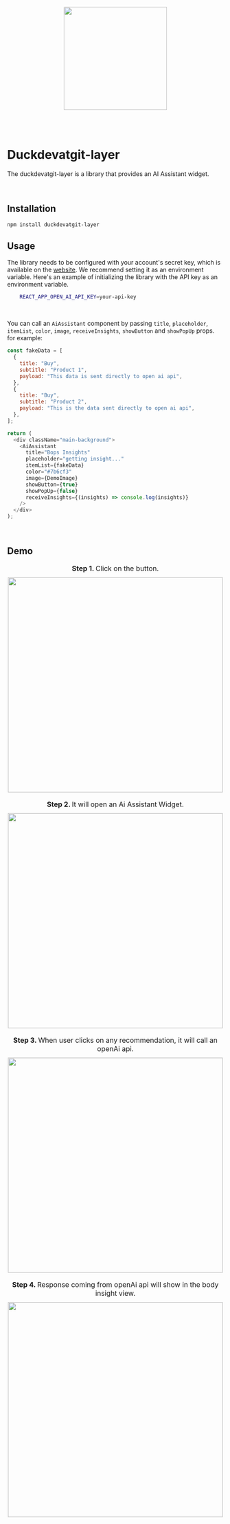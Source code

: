 <p align="center">
  <img src="https://i.imgur.com/nGbznSY.png" width="240" />
</p>

<br />
<br />

# Duckdevatgit-layer

The duckdevatgit-layer is a library that provides an AI Assistant widget.

<br>

## Installation

```bash
npm install duckdevatgit-layer
```

## Usage

The library needs to be configured with your account's secret key, which is available on the [website](https://platform.openai.com/account/api-keys). We recommend setting it as an environment variable. Here's an example of initializing the library with the API key as an environment variable.

```sh
    REACT_APP_OPEN_AI_API_KEY=your-api-key
```

<br>

You can call an `AiAssistant` component by passing `title`, `placeholder`, `itemList`, `color`, `image`, `receiveInsights`, `showButton` and `showPopUp` props. for example:

```javascript
const fakeData = [
  {
    title: "Buy",
    subtitle: "Product 1",
    payload: "This data is sent directly to open ai api",
  },
  {
    title: "Buy",
    subtitle: "Product 2",
    payload: "This is the data sent directly to open ai api",
  },
];

return (
  <div className="main-background">
    <AiAssistant
      title="Bops Insights"
      placeholder="getting insight..."
      itemList={fakeData}
      color="#7b6cf3"
      image={DemoImage}
      showButton={true}
      showPopUp={false}
      receiveInsights={(insights) => console.log(insights)}
    />
  </div>
);
```

<br/>

## Demo

 <div style="text-align:center">
 <p style="margin: 0 0 10px 0 !important;
    font-size: 16px !IMPORTANT"><strong>Step 1. </strong> Click on the button.</p>
  <img src="https://i.imgur.com/cqOOFEp.png" width="500" style="border: 1px solid #ededed;">
 </div>
 <br/>

 <div style="text-align:center">
  <p style="margin: 0 0 10px 0 !important;
    font-size: 16px !IMPORTANT"><strong>Step 2. </strong> It will open an Ai Assistant Widget.</p>
  <img src="https://i.imgur.com/7ikvpcb.png" width="500" style="border: 1px solid #ededed;">
 </div>
<br/>

 <div style="text-align:center">
 <p style="margin: 0 0 10px 0 !important;
    font-size: 16px !IMPORTANT"><strong>Step 3. </strong> When user clicks on any recommendation, it will call an openAi api.</p>
  <img src="https://i.imgur.com/X1xMc19.png" width="500" style="border: 1px solid #ededed;">
 </div>
 <br/>

 <div style="text-align:center">
 <p style="margin: 0 0 10px 0 !important;
    font-size: 16px !IMPORTANT"><strong>Step 4. </strong> Response coming from openAi api will show in the body insight view.</p>
  <img src="https://i.imgur.com/TjeuYur.png" width="500" style="border: 1px solid #ededed;">
 </div>
